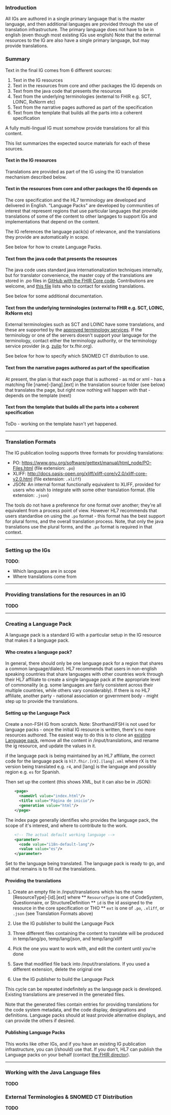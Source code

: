 
### Introduction 

All IGs are authored in a single primary language that is the master language, and then
additional languages are provided through the use of translation infrastructure.
The primary language does not have to be in english (even though most existing IGs use english)
Note that the external resources to the IG are also have a single primary 
language, but may provide translations. 

### Summary 

Text in the final IG comes from 6 different sources:

1. Text in the IG resources 
2. Text in the resources from core and other packages the IG depends on
3. Text from the java code that presents the resources 
4. Text from the underlying terminologies (external to FHIR e.g. SCT, LOINC, RxNorm etc)
5. Text from the narrative pages authored as part of the specification 
6. Text from the template that builds all the parts into a coherent specification 

A fully multi-lingual IG must somehow provide translations for all this content. 

This list summarizes the expected source materials for each of these sources.

#### Text in the IG resources 

Translations are provided as part of the IG using the IG translation mechanism described below.

#### Text in the resources from core and other packages the IG depends on

The core specification and the HL7 terminology are developed and delivered in English. 
"Language Packs" are developed by communities of interest that represent regions that 
use particular languages that provide translations of some of the content to other 
langages to support IGs and implementations that depend on the content.

The IG references the language pack(s) of relevance, and the translations they provide
are automatically in scope. 

See below for how to create Language Packs.

#### Text from the java code that presents the resources 

The java code uses standard java internationalization techniques internally, but for 
translator convenience, the master copy of the translations are stored in .po files 
in [GitHub with the FHIR Core code](https://github.com/hapifhir/org.hl7.fhir.core/tree/master/org.hl7.fhir.utilities/src/main/resources/source).
Contributions are welcome, and [this file](https://github.com/hapifhir/org.hl7.fhir.core/blob/master/org.hl7.fhir.utilities/src/main/resources/source/editors.txt)
lists who to contact for existing translations. 

See below for some additional documentation.

#### Text from the underlying terminologies (external to FHIR e.g. SCT, LOINC, RxNorm etc)

External terminologies such as SCT and LOINC have some translations, and these are 
supported by the [approved terminology services](https://confluence.hl7.org/display/FHIR/Using+the+FHIR+Validator#UsingtheFHIRValidator-AlternateTerminologyServers).
If the terminology or one of the servers doesn't support your language for the terminology, contact either 
the terminology authority, or the terminology service provider (e.g. [zulip](https://chat.fhir.org/#narrow/stream/179202-terminology) for tx.fhir.org).

See below for how to specify which SNOMED CT distribution to use.

#### Text from the narrative pages authored as part of the specification 

At present, the plan is that each page that is authored - as md or xml - has a matching 
file [name]-[lang].[ext] in the translation source folder (see below) that translates the
page, but right now nothing will happen with that - depends on the template (next)

#### Text from the template that builds all the parts into a coherent specification 

ToDo - working on the template hasn't yet happened.

---

### Translation Formats

The IG publication tooling supports three formats for providing translations:
* PO: https://www.gnu.org/software/gettext/manual/html_node/PO-Files.html (file extension: ```.po```)
* XLIFF: http://docs.oasis-open.org/xliff/xliff-core/v2.0/xliff-core-v2.0.html (file extension: ```.xliff```)
* JSON: An internal format functionally equivalent to XLIFF, provided for users who wish to integrate with some other translation format. (file extension: ```.json```)

The tools do not have a preference for one format over another; they're all equivalent from a process point of view.
However HL7 recommends that users standardise on using the ```.po``` format - this format has the best support for 
plural forms, and the overall translation process. Note, that only the java translations use the plural forms, and
the ```.po``` format is required in that context.

---


### Setting up the IGs

**TODO**:
* Which languages are in scope 
* Where translations come from 

---

### Providing translations for the resources in an IG
**TODO**

---

### Creating a Language Pack

A language pack is a standard IG with a particular setup in the IG resource that makes 
it a language pack. 

#### Who creates a language pack?

In general, there should only be one language pack for a region that shares a common language/dialect.
HL7 recommends that users in non-english speaking countries that share languages with other countries
work through their HL7 affiliate to create a single language pack at the appropriate level of commonality 
(e.g. some languages are fairly consistent across their multiple countries, while others vary considerably).
If there is no HL7 affiliate, another party - national association or government body - might step up 
to provide the translations.

#### Setting up the Language Pack

Create a non-FSH IG from scratch. Note: Shorthand/FSH is not used for language packs - once the initial IG resource is written, there's no more resources authored.
The easiest way to do this is to clone an [existing Language pack](https://github.com/FHIR/hl7.fhir.r4.es), remove all the content in /input/translations, and 
rename the ig resource, and update the values in it.

if the language pack is being maintained by an HL7 affiliate, the correct code for the language pack is ```hl7.fhir.[rX].[lang].xml``` where 
rX is the version being translated e.g. ```r4```, and [lang] is the language and possibly region e.g. ```es``` for Spanish.

Then set up the content (this shows XML, but it can also be in JSON):

````xml
    <page>
      <nameUrl value="index.html"/>
      <title value="Página de inicio"/>
      <generation value="html"/>
    </page>
````

The index page generally identifies who provides the language pack, the scope of it's interest, and 
where to contribute to the work.

````xml
    <!-- The actual default working language -->
    <parameter>
      <code value="i18n-default-lang"/>
      <value value="es"/>
    </parameter>
````

Set to the language being translated. The language pack is ready to go, and all that remains is to 
fill out the translations.

#### Providing the translations

1. Create an empty file in /input/translations which has the name [ResourceType]-[id].[ext] where 
** ```ResourceType``` is one of CodeSystem, Questionnaire, or StructureDefinition
** ```id``` is the id assigned to the resource in the core specification or THO 
** ```ext``` is one of ```.po```, ```.xliff```, or ```.json``` (see Translation Formats above)

2. Use the IG publisher to build the Language Pack 
3. Three different files containing the content to translate will be produced in temp/lang/po, temp/lang/json, and temp/lang/xliff
4. Pick the one you want to work with, and edit the content until you're done
5. Save that modified file back into /input/translations. If you used a different extension, delete the original one
6. Use the IG publisher to build the Language Pack 

This cycle can be repeated indefinitely as the language pack is developed. Existing translations are 
preserved in the generated files.

Note that the generated files contain entries for providing translations for the code system metadata, 
and the code display, designations and definitions. Language packs should at least provide alternative 
displays, and can provide the others if desired.

#### Publishing Language Packs

This works like other IGs, and if you have an existing IG publication infrastructure, you can (/should)
use that. If you don't, HL7 can publish the Language packs on your behalf (contact [the FHIR director](mailto:fhir-director@hl7.org)).

---

### Working with the Java Language files

**TODO**

### External Terminologies & SNOMED CT Distribution

**TODO**